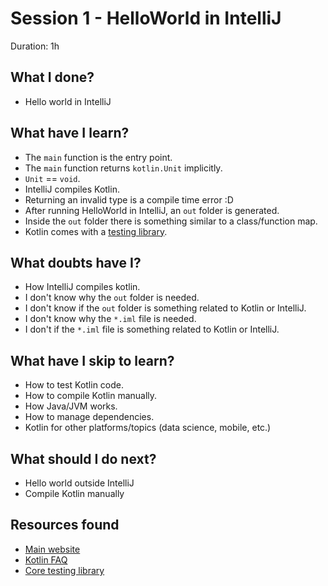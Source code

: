 # Session 1 - HelloWorld in IntelliJ

Duration: 1h

## What I done?

- Hello world in IntelliJ

## What have I learn?

- The `main` function is the entry point.
- The `main` function returns `kotlin.Unit` implicitly.
- `Unit` == `void`.
- IntelliJ compiles Kotlin.
- Returning an invalid type is a compile time error :D
- After running HelloWorld in IntelliJ, an `out` folder is generated.
- Inside the `out` folder there is something similar to a class/function map.
- Kotlin comes with a [testing library](https://kotlinlang.org/api/latest/kotlin.test/). 

## What doubts have I?

- How IntelliJ compiles kotlin.
- I don't know why the `out` folder is needed.
- I don't know if the `out` folder is something related to Kotlin or IntelliJ.
- I don't know why the `*.iml` file is needed.
- I don't if the `*.iml` file is something related to Kotlin or IntelliJ.

## What have I skip to learn?

- How to test Kotlin code.
- How to compile Kotlin manually.
- How Java/JVM works.
- How to manage dependencies.
- Kotlin for other platforms/topics (data science, mobile, etc.)

## What should I do next?

- Hello world outside IntelliJ
- Compile Kotlin manually

## Resources found

- [Main website](https://kotlinlang.org/)
- [Kotlin FAQ](https://kotlinlang.org/docs/reference/faq.html)
- [Core testing library](https://kotlinlang.org/api/latest/kotlin.test/)